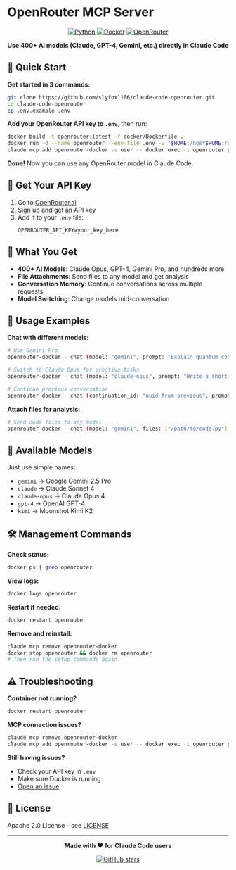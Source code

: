 # OpenRouter MCP Server

<div align="center">

[![Python](https://img.shields.io/badge/python-3.12+-blue.svg)](https://www.python.org/downloads/)
[![Docker](https://img.shields.io/badge/docker-ready-brightgreen.svg)](https://www.docker.com/)
[![OpenRouter](https://img.shields.io/badge/OpenRouter-400%2B%20Models-orange.svg)](https://openrouter.ai/)

**Use 400+ AI models (Claude, GPT-4, Gemini, etc.) directly in Claude Code**

</div>

## 🚀 Quick Start

**Get started in 3 commands:**

```bash
git clone https://github.com/slyfox1186/claude-code-openrouter.git
cd claude-code-openrouter
cp .env.example .env
```

**Add your OpenRouter API key to `.env`**, then run:

```bash
docker build -t openrouter:latest -f docker/Dockerfile .
docker run -d --name openrouter --env-file .env -v "$HOME:/host$HOME:ro" --restart unless-stopped openrouter:latest
claude mcp add openrouter-docker -s user -- docker exec -i openrouter python3 -m src.server
```

**Done!** Now you can use any OpenRouter model in Claude Code.

## 🔑 Get Your API Key

1. Go to [OpenRouter.ai](https://openrouter.ai/)
2. Sign up and get an API key
3. Add it to your `.env` file:
   ```
   OPENROUTER_API_KEY=your_key_here
   ```

## 🎯 What You Get

- **400+ AI Models**: Claude Opus, GPT-4, Gemini Pro, and hundreds more
- **File Attachments**: Send files to any model and get analysis
- **Conversation Memory**: Continue conversations across multiple requests
- **Model Switching**: Change models mid-conversation

## 💬 Usage Examples

**Chat with different models:**
```bash
# Use Gemini Pro
openrouter-docker - chat (model: "gemini", prompt: "Explain quantum computing")

# Switch to Claude Opus for creative tasks
openrouter-docker - chat (model: "claude-opus", prompt: "Write a short story")

# Continue previous conversation
openrouter-docker - chat (continuation_id: "uuid-from-previous", prompt: "Tell me more")
```

**Attach files for analysis:**
```bash
# Send code files to any model
openrouter-docker - chat (model: "gemini", files: ["/path/to/code.py"], prompt: "Review this code")
```

## 🤖 Available Models

Just use simple names:

- `gemini` → Google Gemini 2.5 Pro
- `claude` → Claude Sonnet 4
- `claude-opus` → Claude Opus 4  
- `gpt-4` → OpenAI GPT-4
- `kimi` → Moonshot Kimi K2

## 🛠️ Management Commands

**Check status:**
```bash
docker ps | grep openrouter
```

**View logs:**
```bash
docker logs openrouter
```

**Restart if needed:**
```bash
docker restart openrouter
```

**Remove and reinstall:**
```bash
claude mcp remove openrouter-docker
docker stop openrouter && docker rm openrouter
# Then run the setup commands again
```

## ⚠️ Troubleshooting

**Container not running?**
```bash
docker restart openrouter
```

**MCP connection issues?**
```bash
claude mcp remove openrouter-docker
claude mcp add openrouter-docker -s user -- docker exec -i openrouter python3 -m src.server
```

**Still having issues?**
- Check your API key in `.env`
- Make sure Docker is running
- [Open an issue](https://github.com/slyfox1186/claude-code-openrouter/issues)

## 📄 License

Apache 2.0 License - see [LICENSE](../LICENSE)

---

<div align="center">

**Made with ❤️ for Claude Code users**

[![GitHub stars](https://img.shields.io/github/stars/slyfox1186/claude-code-openrouter.svg?style=social)](https://github.com/slyfox1186/claude-code-openrouter/stargazers)

</div>